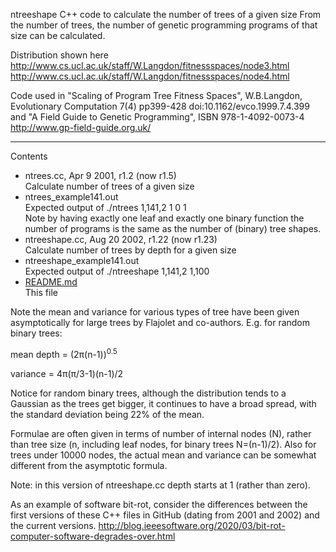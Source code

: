 ntreeshape C++ code to calculate the number of trees of a given size
From the number of trees, the number of genetic programming programs
of that size can be calculated.

Distribution shown here 
http://www.cs.ucl.ac.uk/staff/W.Langdon/fitnessspaces/node3.html
http://www.cs.ucl.ac.uk/staff/W.Langdon/fitnessspaces/node4.html

Code used in 
"Scaling of Program Tree Fitness Spaces", W.B.Langdon, Evolutionary Computation 7(4) pp399-428 doi:10.1162/evco.1999.7.4.399
and
"A Field Guide to Genetic Programming", ISBN 978-1-4092-0073-4
http://www.gp-field-guide.org.uk/


<p>
<hr>
<P>
Contents
<UL>
<li>ntrees.cc, Apr  9  2001, r1.2 (now r1.5)
<br>
Calculate number of trees of a given size

<li>ntrees_example141.out
<br>Expected output of ./ntrees 1,141,2 1 0 1
<br>Note by having exactly one leaf and exactly one binary function
the number of programs is the same as the number of (binary) tree shapes.

<li>ntreeshape.cc, Aug 20  2002, r1.22 (now r1.23)
<br>Calculate number of trees by depth for a given size

<li>ntreeshape_example141.out
<br>Expected output of ./ntreeshape 1,141,2 1,100

<li><a href="README.md">README.md</a>
<br>This file

</ul>

<!--dont work  \pi $\pi$-->
<!--pi and square root ok as &pi; <span>&#8730;</span> !-->
<!--Dec 2021 MathML not supported by GitHub 
https://github.com/github/markup/issues/551
<math xmlns="http://www.w3.org/1998/Math/MathML" display="block">
<mrow><msup><mrow><mi>e</mi></mrow><mrow><msqrt><mi>x</mi></msqrt></mrow></msup><mo>-</mo><mfrac><mrow><mfrac><mrow><msup><mrow><mo>sin</mo></mrow><mrow><mo>-</mo><mn>1</mn></mrow></msup><mspace width="0.167em"></mspace><mfenced open="(" close=")" separators=""><mn>2</mn><mspace width="0.167em"></mspace><mi>x</mi></mfenced></mrow><mrow><mn>2</mn><mo>&times;</mo><msup><mrow><mn>10</mn></mrow><mrow><mn>10</mn></mrow></msup><mo>+</mo><msup><mrow><mi>x</mi></mrow><mrow><mn>3</mn></mrow></msup></mrow></mfrac></mrow><mrow><mo>-</mo><mn>12</mn></mrow></mfrac></mrow>
</math>

<msqrt> base </msqrt>
<mroot> base index </mroot>

!-->

Note the mean and variance for various types of tree 
have been given asymptotically for large trees
by Flajolet and co-authors.
E.g. for random binary trees:

mean depth = (2&pi;(n-1))<sup>0.5</sup>

variance = 4&pi;(&pi;/3-1)(n-1)/2

Notice for random binary trees, although the distribution tends
to a Gaussian as the trees get bigger,
it continues to have a broad spread,
with the standard deviation being 22% <!--0.21725!-->
of the mean.


Formulae are often given in terms of
number of internal nodes (N), rather than tree size
(n, including leaf nodes, for binary trees N=(n-1)/2).
Also for trees under 10000 nodes, the actual mean
and variance can be somewhat different from the 
asymptotic formula.

Note: in this version of ntreeshape.cc
depth starts at 1 (rather than zero).

As an example of software bit-rot, 
consider the differences between the first versions
of these C++ files in GitHub (dating from 2001 and 2002)
and the current versions.
http://blog.ieeesoftware.org/2020/03/bit-rot-computer-software-degrades-over.html

